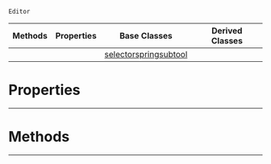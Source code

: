  `Editor`

|Methods|Properties|Base Classes|Derived Classes|
|---|---|---|---|
| | |[selectorspringsubtool](https://plasmaengine.github.io/PlasmaDocs/Plasma1/C++/code_reference/class_reference/selectorspringsubtool.markdown)| |


 #  Properties


---  
 #  Methods


---  
 

 
